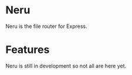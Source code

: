 # Neru

Neru is the file router for Express.

# Features

Neru is still in development so not all are here yet.

<!-- Readd after refactor

-   [ ] Dynamic Routing
-   [x] All types of requests: GET, POST etc
-   [ ] Open API cli
-   [x] Middlewear support
-   [x] Pass custom data to routes
-   [ ] Fallback route

-->

<!--
    HTTP Methods

    [
        'connect',
        'delete',
        'get',
        'head',
        'options',
        'patch',
        'post',
        'put',
        'trace'
    ]
-->
